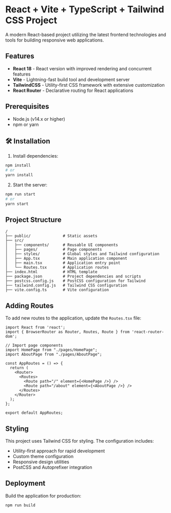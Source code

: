 # React + Vite + TypeScript + Tailwind CSS Project

A modern React-based project utilizing the latest frontend technologies and tools for building responsive web applications.

##  Features

- **React 18** - React version with improved rendering and concurrent features
- **Vite** - Lightning-fast build tool and development server
- **TailwindCSS** - Utility-first CSS framework with extensive customization
- **React Router** - Declarative routing for React applications

##  Prerequisites

- Node.js (v14.x or higher)
- npm or yarn


## 🛠 Installation

1. Install dependencies:
  ```bash
  npm install
  # or
  yarn install
  ```

2. Start the server:
  ```bash
  npm run start
  # or
  yarn start
  ```

##  Project Structure

```
/
├── public/              # Static assets
├── src/
│   ├── components/      # Reusable UI components
│   ├── pages/           # Page components
│   ├── styles/          # Global styles and Tailwind configuration
│   ├── App.tsx          # Main application component
│   ├── main.tsx         # Application entry point
│   └── Routes.tsx       # Application routes
├── index.html           # HTML template
├── package.json         # Project dependencies and scripts
├── postcss.config.js    # PostCSS configuration for Tailwind
├── tailwind.config.js   # Tailwind CSS configuration
├── vite.config.ts       # Vite configuration
```

##  Adding Routes

To add new routes to the application, update the `Routes.tsx` file:

```tsx
import React from 'react';
import { BrowserRouter as Router, Routes, Route } from 'react-router-dom';

// Import page components
import HomePage from "./pages/HomePage";
import AboutPage from "./pages/AboutPage";

const AppRoutes = () => {
  return (
    <Router>
      <Routes>
        <Route path="/" element={<HomePage />} />
        <Route path="/about" element={<AboutPage />} />
      </Routes>
    </Router>
  );
};

export default AppRoutes;
```

##  Styling

This project uses Tailwind CSS for styling. The configuration includes:

- Utility-first approach for rapid development
- Custom theme configuration
- Responsive design utilities
- PostCSS and Autoprefixer integration


##  Deployment

Build the application for production:

```bash
npm run build
```

